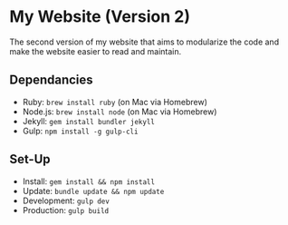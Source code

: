 # My Website (Version 2)
The second version of my website that aims to modularize the code and make the website easier to read and maintain.

## Dependancies
- Ruby: `brew install ruby` (on Mac via Homebrew)
- Node.js: `brew install node` (on Mac via Homebrew)
- Jekyll: `gem install bundler jekyll`
- Gulp: `npm install -g gulp-cli`

## Set-Up
- Install: `gem install && npm install`
- Update: `bundle update && npm update`
- Development: `gulp dev`
- Production: `gulp build`